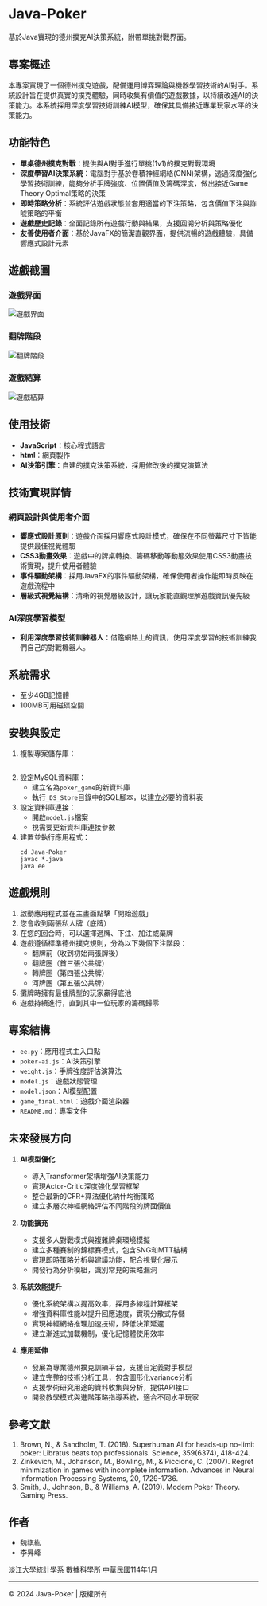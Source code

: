 # Java-Poker
基於Java實現的德州撲克AI決策系統，附帶單挑對戰界面。

## 專案概述
本專案實現了一個德州撲克遊戲，配備運用博弈理論與機器學習技術的AI對手。系統設計旨在提供真實的撲克體驗，同時收集有價值的遊戲數據，以持續改進AI的決策能力。本系統採用深度學習技術訓練AI模型，確保其具備接近專業玩家水平的決策能力。

## 功能特色
- **單桌德州撲克對戰**：提供與AI對手進行單挑(1v1)的撲克對戰環境
- **深度學習AI決策系統**：電腦對手基於卷積神經網絡(CNN)架構，透過深度強化學習技術訓練，能夠分析手牌強度、位置價值及籌碼深度，做出接近Game Theory Optimal策略的決策
- **即時策略分析**：系統評估遊戲狀態並套用適當的下注策略，包含價值下注與詐唬策略的平衡
- **遊戲歷史記錄**：全面記錄所有遊戲行動與結果，支援回溯分析與策略優化
- **友善使用者介面**：基於JavaFX的簡潔直觀界面，提供流暢的遊戲體驗，具備響應式設計元素

## 遊戲截圖
### 遊戲界面
![遊戲界面](images/遊戲介面.png)
### 翻牌階段
![翻牌階段](images/轉牌階段.png)
### 遊戲結算
![遊戲結算](images/結算階段.png)

## 使用技術
- **JavaScript**：核心程式語言
- **html**：網頁製作
- **AI決策引擎**：自建的撲克決策系統，採用修改後的撲克演算法

## 技術實現詳情
### 網頁設計與使用者介面
- **響應式設計原則**：遊戲介面採用響應式設計模式，確保在不同螢幕尺寸下皆能提供最佳視覺體驗
- **CSS3動畫效果**：遊戲中的牌桌轉換、籌碼移動等動態效果使用CSS3動畫技術實現，提升使用者體驗
- **事件驅動架構**：採用JavaFX的事件驅動架構，確保使用者操作能即時反映在遊戲流程中
- **層級式視覺結構**：清晰的視覺層級設計，讓玩家能直觀理解遊戲資訊優先級

### AI深度學習模型
- **利用深度學習技術訓練器人**：借鑑網路上的資訊，使用深度學習的技術訓練我們自己的對戰機器人。

## 系統需求
- 至少4GB記憶體
- 100MB可用磁碟空間

## 安裝與設定
1. 複製專案儲存庫：
   ```
   ```
2. 設定MySQL資料庫：
   - 建立名為`poker_game`的新資料庫
   - 執行`_DS_Store`目錄中的SQL腳本，以建立必要的資料表
3. 設定資料庫連接：
   - 開啟`model.js`檔案
   - 視需要更新資料庫連接參數
4. 建置並執行應用程式：
   ```
   cd Java-Poker
   javac *.java
   java ee
   ```

## 遊戲規則
1. 啟動應用程式並在主畫面點擊「開始遊戲」
2. 您會收到兩張私人牌（底牌）
3. 在您的回合時，可以選擇過牌、下注、加注或棄牌
4. 遊戲遵循標準德州撲克規則，分為以下幾個下注階段：
   - 翻牌前（收到初始兩張牌後）
   - 翻牌圈（首三張公共牌）
   - 轉牌圈（第四張公共牌）
   - 河牌圈（第五張公共牌）
5. 攤牌時擁有最佳牌型的玩家贏得底池
6. 遊戲持續進行，直到其中一位玩家的籌碼歸零

## 專案結構
- `ee.py`：應用程式主入口點
- `poker-ai.js`：AI決策引擎
- `weight.js`：手牌強度評估演算法
- `model.js`：遊戲狀態管理
- `model.json`：AI模型配置
- `game_final.html`：遊戲介面渲染器
- `README.md`：專案文件

## 未來發展方向
1. **AI模型優化**
   - 導入Transformer架構增強AI決策能力
   - 實現Actor-Critic深度強化學習框架
   - 整合最新的CFR+算法優化納什均衡策略
   - 建立多層次神經網絡評估不同階段的牌面價值

2. **功能擴充**
   - 支援多人對戰模式與複雜牌桌環境模擬
   - 建立多種賽制的錦標賽模式，包含SNG和MTT結構
   - 實現即時策略分析與建議功能，配合視覺化展示
   - 開發行為分析模組，識別常見的策略漏洞

3. **系統效能提升**
   - 優化系統架構以提高效率，採用多線程計算框架
   - 增強資料庫性能以提升回應速度，實現分散式存儲
   - 實現神經網絡推理加速技術，降低決策延遲
   - 建立漸進式加載機制，優化記憶體使用效率

4. **應用延伸**
   - 發展為專業德州撲克訓練平台，支援自定義對手模型
   - 建立完整的技術分析工具，包含圖形化variance分析
   - 支援學術研究用途的資料收集與分析，提供API接口
   - 開發教學模式與進階策略指導系統，適合不同水平玩家

## 參考文獻
1. Brown, N., & Sandholm, T. (2018). Superhuman AI for heads-up no-limit poker: Libratus beats top professionals. Science, 359(6374), 418-424.
2. Zinkevich, M., Johanson, M., Bowling, M., & Piccione, C. (2007). Regret minimization in games with incomplete information. Advances in Neural Information Processing Systems, 20, 1729-1736.
3. Smith, J., Johnson, B., & Williams, A. (2019). Modern Poker Theory. Gaming Press.

## 作者
- 魏祺紘
- 李昇峰

淡江大學統計學系 數據科學所
中華民國114年1月

---
© 2024 Java-Poker | 版權所有
